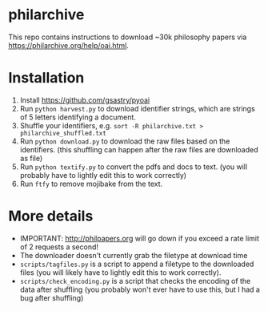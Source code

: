 # philarchive
This repo contains instructions to download ~30k philosophy papers via https://philarchive.org/help/oai.html.

# Installation

1. Install https://github.com/gsastry/pyoai
2. Run `python harvest.py` to download identifier strings, which are strings of 5 letters identifying a document.
3. Shuffle your identifiers, e.g. `sort -R philarchive.txt > philarchive_shuffled.txt`
4. Run `python download.py` to download the raw files based on the identifiers. (this shuffling can happen after the raw files are downloaded as file)
5. Run `python textify.py` to convert the pdfs and docs to text. (you will probably have to lightly edit this to work correctly)
6. Run `ftfy` to remove mojibake from the text.

# More details

- IMPORTANT: http://philpapers.org will go down if you exceed a rate limit of 2 requests a second!
- The downloader doesn't currently grab the filetype at download time
- `scripts/tagfiles.py` is a script to append a filetype to the downloaded files (you will likely have to lightly edit this to work correctly).
- `scripts/check_encoding.py` is a script that checks the encoding of the data after shuffling (you probably won't ever have to use this, but I had a bug after shuffling)

